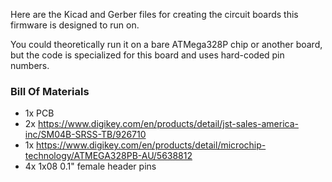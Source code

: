 Here are the Kicad and Gerber files for creating the circuit boards this firmware is designed to run on.

You could theoretically run it on a bare ATMega328P chip or another board, but the code is specialized for this board and uses hard-coded pin numbers.

### Bill Of Materials

* 1x PCB
* 2x https://www.digikey.com/en/products/detail/jst-sales-america-inc/SM04B-SRSS-TB/926710
* 1x https://www.digikey.com/en/products/detail/microchip-technology/ATMEGA328PB-AU/5638812
* 4x 1x08 0.1" female header pins
